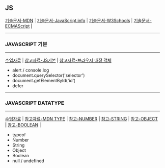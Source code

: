 JS
---
[기술문서-MDN](https://developer.mozilla.org/ko/docs/Web/JavaScript) |
[기술문서-JavaScript.info](https://ko.javascript.info/) |
[기술문서-W3Schools](https://www.w3schools.com/js/) |
[기술문서-ECMAScript](https://www.ecma-international.org/ecma-262/) |

---
### JAVASCRIPT 기본
---
[수업자료](11JS_BASIC) | 
[참고자료-JS기본](https://velog.io/@ymh0951/JavaScript%EB%9E%80) | 
[참고자료-브라우저 내장 객체](https://kssong.tistory.com/29)

- alert / console.log
- document.querySelector('selector')
- document.getElementById('id')
- defer 

---
### JAVASCRIPT DATATYPE
---
[수업자료]() |
[참고자료-MDN TYPE](https://developer.mozilla.org/ko/docs/Web/JavaScript/Data_structures) |
[참고-NUMBER](https://ko.javascript.info/number) | 
[참고-STRING]() | 
[참고-OBJECT]() | 
[참고-BOOLEAN]() | 
- typeof
- Number
- String
- Object
- Boolean
- null / undefined
  
